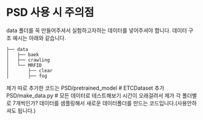 # PSD 사용 시 주의점
data 폴더를 꼭 만들어주셔서 실험하고자하는 데이터를 넣어주셔야 합니다.
데이터 구조 예시는 아래와 같습니다.
```
├── data
│   ├── baek  
│   ├── crawling 
│   └── MRFID
│       ├── clear
│       ├── fog
``` 

제가 따로 추가한 코드는 
PSD/pretrained_model # ETCDataset 추가
PSD/make_data.py # 모든 데이터로 테스트해보기 시간이 오래걸려서 제가 각 폴더별로 7개씩인가? 데이터를 샘플링해서 새로운 데이터폴더를 만드는 코드입니다.(사용안하셔도 됩니다.)
